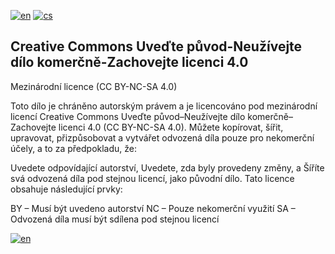 [![en](https://img.shields.io/badge/lang-en-red.svg)](https://github.com/PepikVaio/reMarkable_Xovi_Extensions/tree/main?tab=License-1-ov-file)
[![cs](https://img.shields.io/badge/lang-cs-springgreen.svg)](https://github.com/PepikVaio/reMarkable_Xovi_Extensions/blob/main/.language_cs/LICENSE.cs.md)


## Creative Commons Uveďte původ-Neužívejte dílo komerčně-Zachovejte licenci 4.0
Mezinárodní licence (CC BY-NC-SA 4.0)

Toto dílo je chráněno autorským právem a je licencováno pod mezinárodní licencí Creative Commons Uveďte původ–Neužívejte dílo komerčně–Zachovejte licenci 4.0 (CC BY-NC-SA 4.0). Můžete kopírovat, šířit, upravovat, přizpůsobovat a vytvářet odvozená díla pouze pro nekomerční účely, a to za předpokladu, že:

Uvedete odpovídající autorství,
Uvedete, zda byly provedeny změny, a
Šíříte svá odvozená díla pod stejnou licencí, jako původní dílo.
Tato licence obsahuje následující prvky:

BY – Musí být uvedeno autorství
NC – Pouze nekomerční využití
SA – Odvozená díla musí být sdílena pod stejnou licencí

[![en](https://img.shields.io/badge/details-en-red.svg)](https://creativecommons.org/licenses/by-nc-sa/4.0/deed.cs)
